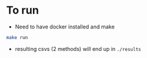 # To run

- Need to have docker installed and make

```bash
make run
```

- resulting csvs (2 methods) will end up in `./results`
